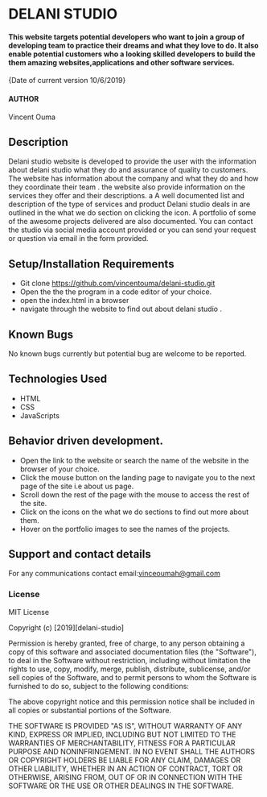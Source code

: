 # DELANI STUDIO

#### This website targets potential developers who want to join a group of developing team to practice their dreams and what they love to do. It also enable potential customers who a looking skilled developers to build the them amazing websites,applications and other software services.
{Date of current version 10/6/2019}

#### AUTHOR

Vincent Ouma

## Description

Delani studio website is developed to provide the user with the information about delani studio what they do and assurance of quality to customers.
The website has information about the company and what they do and how they coordinate their team .
the website also provide information on the services they offer and their descriptions.
a
A well documented list and description of the type of services and product  Delani studio deals in are outlined in the what we do section on clicking the icon.
A portfolio of some of the awesome projects delivered are also documented.
 You can contact the studio via social media account provided or you can send your request or question via email in the form provided.

## Setup/Installation Requirements

-   Git clone https://github.com/vincentouma/delani-studio.git
-   Open the the the program in a code editor of your choice.
-   open the index.html in a browser
-   navigate through the website to find out about delani studio .

## Known Bugs

No known bugs currently but potential bug are welcome to be reported.

## Technologies Used

-   HTML
-   CSS
-   JavaScripts

## Behavior driven development.
* Open the link to the website or search the name of the website in the browser of your choice.
* Click the mouse button on the landing page to navigate you to the next page of the site i.e about us page.
* Scroll down the rest of the page with the mouse to access the rest of the site.
* Click on the icons on the what we do sections to find out more about them.
* Hover on the portfolio images to see the names of the projects.

## Support and contact details

For any communications contact
email:vinceoumah@gmail.com

### License

MIT License

Copyright (c) [2019][delani-studio]

Permission is hereby granted, free of charge, to any person obtaining a copy
of this software and associated documentation files (the "Software"), to deal
in the Software without restriction, including without limitation the rights
to use, copy, modify, merge, publish, distribute, sublicense, and/or sell
copies of the Software, and to permit persons to whom the Software is
furnished to do so, subject to the following conditions:

The above copyright notice and this permission notice shall be included in all
copies or substantial portions of the Software.

THE SOFTWARE IS PROVIDED "AS IS", WITHOUT WARRANTY OF ANY KIND, EXPRESS OR
IMPLIED, INCLUDING BUT NOT LIMITED TO THE WARRANTIES OF MERCHANTABILITY,
FITNESS FOR A PARTICULAR PURPOSE AND NONINFRINGEMENT. IN NO EVENT SHALL THE
AUTHORS OR COPYRIGHT HOLDERS BE LIABLE FOR ANY CLAIM, DAMAGES OR OTHER
LIABILITY, WHETHER IN AN ACTION OF CONTRACT, TORT OR OTHERWISE, ARISING FROM,
OUT OF OR IN CONNECTION WITH THE SOFTWARE OR THE USE OR OTHER DEALINGS IN THE
SOFTWARE.
